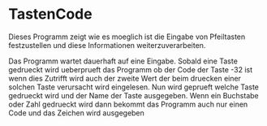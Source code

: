 # TastenCode

Dieses Programm zeigt wie es moeglich ist die Eingabe von Pfeiltasten festzustellen und diese Informationen weiterzuverarbeiten.

Das Programm wartet dauerhaft auf eine Eingabe. Sobald eine Taste gedrueckt wird ueberprueft das Programm ob der Code der Taste -32 ist wenn dies Zutrifft wird auch der zweite Wert der beim druecken einer solchen Taste verursacht wird eingelesen. 
Nun wird geprueft welche Taste gedrueckt wird und der Name der Taste ausgegeben.
Wenn ein Buchstabe oder Zahl gedrueckt wird dann bekommt das Programm auch nur einen Code und das Zeichen wird ausgegeben


